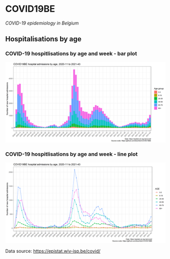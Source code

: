# COVID19BE
_COVID-19 epidemiology in Belgium_

## Hospitalisations by age

### COVID-19 hospitlisations by age and week - bar plot
![](covid19be-hospi-age-bars.png)

### COVID-19 hospitlisations by age and week - line plot
![](covid19be-hospi-age-lines.png)

Data source: https://epistat.wiv-isp.be/covid/